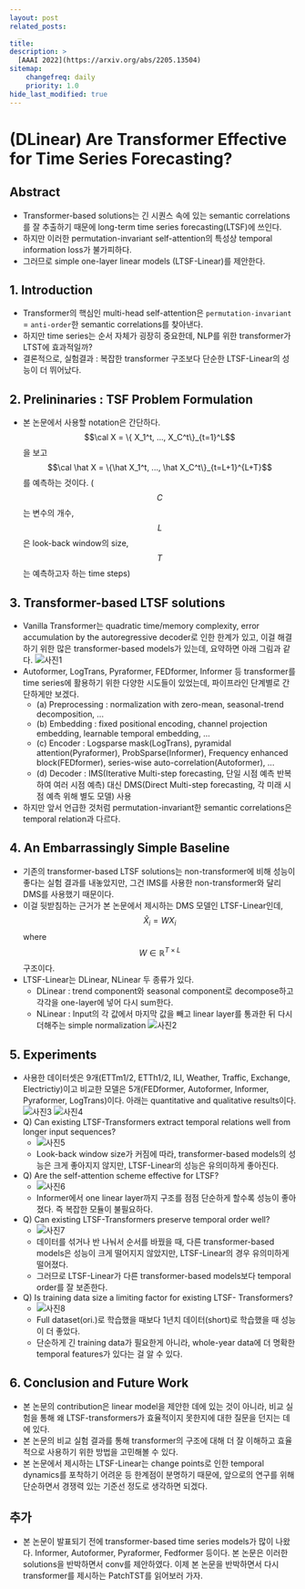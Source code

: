 ```yaml
---
layout: post
related_posts:
  _
title: 
description: >
  [AAAI 2022](https://arxiv.org/abs/2205.13504)
sitemap:
    changefreq: daily
    priority: 1.0
hide_last_modified: true
---
```


# (DLinear) Are Transformer Effective for Time Series Forecasting?

## Abstract
- Transformer-based solutions는 긴 시퀀스 속에 있는 semantic correlations를 잘 추출하기 때문에 long-term time series forecasting(LTSF)에 쓰인다.
- 하지만 이러한 permutation-invariant self-attention의 특성상 temporal information loss가 불가피하다.
- 그러므로 simple one-layer linear models (LTSF-Linear)를 제안한다.

## 1. Introduction
- Transformer의 핵심인 multi-head self-attention은 `permutation-invariant` = `anti-order`한 semantic correlations를 찾아낸다.
- 하지만 time series는 순서 자체가 굉장히 중요한데, NLP를 위한 transformer가 LTST에 효과적일까?
- 결론적으로, 실험결과 : 복잡한 transformer 구조보다 단순한 LTSF-Linear의 성능이 더 뛰어났다.

## 2. Prelininaries : TSF Problem Formulation
- 본 논문에서 사용할 notation은 간단하다. $$\cal X = \{ X_1^t, ..., X_C^t\}_{t=1}^L$$을 보고 $$\cal \hat X = \{\hat X_1^t, ..., \hat X_C^t\}_{t=L+1}^{L+T}$$를 예측하는 것이다. ($$C$$는 변수의 개수, $$L$$은 look-back window의 size, $$T$$는 예측하고자 하는 time steps)

## 3. Transformer-based LTSF solutions
- Vanilla Transformer는 quadratic time/memory complexity, error accumulation by the autoregressive decoder로 인한 한계가 있고, 이걸 해결하기 위한 많은 transformer-based models가 있는데, 요약하면 아래 그림과 같다.
![사진1](/assets/img/timeseries/AreTF/fig1.jpeg)
- Autoformer, LogTrans, Pyraformer, FEDformer, Informer 등 transformer를 time series에 활용하기 위한 다양한 시도들이 있었는데, 파이프라인 단계별로 간단하게만 보겠다.
  - (a) Preprocessing : normalization with zero-mean, seasonal-trend decomposition, ...
  - (b) Embedding : fixed positional encoding, channel projection embedding, learnable temporal embedding, ...
  - (c) Encoder : Logsparse mask(LogTrans), pyramidal attention(Pyraformer), ProbSparse(Informer), Frequency enhanced block(FEDformer), series-wise auto-correlation(Autoformer), ...
  - (d) Decoder : IMS(Iterative Multi-step forecasting, 단일 시점 예측 반복하여 여러 시점 예측) 대신 DMS(Direct Multi-step forecasting, 각 미래 시점 예측 위해 별도 모델) 사용
- 하지만 앞서 언급한 것처럼 permutation-invariant한 semantic correlations은 temporal relation과 다르다.

## 4. An Embarrassingly Simple Baseline
- 기존의 transformer-based LTSF solutions는 non-transformer에 비해 성능이 좋다는 실험 결과를 내놓았지만, 그건 IMS를 사용한 non-transformer와 달리 DMS를 사용했기 때문이다.
- 이걸 뒷받침하는 근거가 본 논문에서 제시하는 DMS 모델인 LTSF-Linear인데, $$\hat X_i = WX_i$$ where $$W \in \mathbb R^{T\times L}$$ 구조이다.
- LTSF-Linear는 DLinear, NLinear 두 종류가 있다.
  - DLinear : trend component와 seasonal component로 decompose하고 각각을 one-layer에 넣어 다시 sum한다.
  - NLinear : Input의 각 값에서 마지막 값을 빼고 linear layer를 통과한 뒤 다시 더해주는 simple normalization
  ![사진2](/assets/img/timeseries/AreTF/fig2.jpeg)

## 5. Experiments
- 사용한 데이터셋은 9개(ETTm1/2, ETTh1/2, ILI, Weather, Traffic, Exchange, Electrictiy)이고 비교한 모델은 5개(FEDformer, Autoformer, Informer, Pyraformer, LogTrans)이다. 아래는 quantitative and qualitative results이다.
  ![사진3](/assets/img/timeseries/AreTF/table12.jpeg)
  ![사진4](/assets/img/timeseries/AreTF/fig3.jpeg)
- Q) Can existing LTSF-Transformers extract temporal relations well from longer input sequences?
  - ![사진5](/assets/img/timeseries/AreTF/fig4.jpeg)
  - Look-back window size가 커짐에 따라, transformer-based models의 성능은 크게 좋아지지 않지만, LTSF-Linear의 성능은 유의미하게 좋아진다.
- Q) Are the self-attention scheme effective for LTSF?
  - ![사진6](/assets/img/timeseries/AreTF/table4.jpeg)
  - Informer에서 one linear layer까지 구조를 점점 단순하게 할수록 성능이 좋아졌다. 즉 복잡한 모듈이 불필요하다.
- Q) Can existing LTSF-Transformers preserve temporal order well?
  - ![사진7](/assets/img/timeseries/AreTF/table5.jpeg)
  - 데이터를 섞거나 반 나눠서 순서를 바꿨을 때, 다른 transformer-based models은 성능이 크게 떨어지지 않았지만, LTSF-Linear의 경우 유의미하게 떨어졌다.
  - 그러므로 LTSF-Linear가 다른 transformer-based models보다 temporal order를 잘 보존한다.
- Q) Is training data size a limiting factor for existing LTSF- Transformers?
  - ![사진8](/assets/img/timeseries/AreTF/table7.jpeg)
  - Full dataset(ori.)로 학습했을 때보다 1년치 데이터(short)로 학습했을 때 성능이 더 좋았다.
  - 단순하게 긴 training data가 필요한게 아니라, whole-year data에 더 명확한 temporal features가 있다는 걸 알 수 있다.

## 6. Conclusion and Future Work
- 본 논문의 contribution은 linear model을 제안한 데에 있는 것이 아니라, 비교 실험을 통해 왜 LTSF-transformers가 효율적이지 못한지에 대한 질문을 던지는 데에 있다.
- 본 논문의 비교 실험 결과를 통해 transformer의 구조에 대해 더 잘 이해하고 효율적으로 사용하기 위한 방법을 고민해볼 수 있다.
- 본 논문에서 제시하는 LTSF-Linear는 change points로 인한 temporal dynamics를 포착하기 어려운 등 한계점이 분명하기 때문에, 앞으로의 연구를 위해 단순하면서 경쟁력 있는 기준선 정도로 생각하면 되겠다.

## 추가
- 본 논문이 발표되기 전에 transformer-based time series models가 많이 나왔다. Informer, Autoformer, Pyraformer, Fedformer 등이다. 본 논문은 이러한 solutions을 반박하면서 conv를 제안하였다. 이제 본 논문을 반박하면서 다시 transformer를 제시하는 PatchTST를 읽어보러 가자.